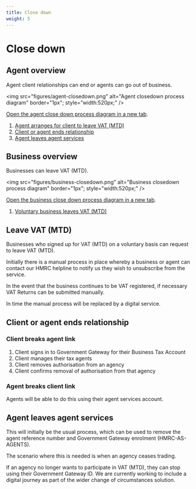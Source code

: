 ```yaml
---
title: Close down
weight: 5
---
```



# Close down

## Agent overview

Agent client relationships can end or agents can go out of business.

<img src="figures/agent-closedown.png"
alt="Agent closedown process diagram" border="1px"; style="width:520px;" />

<a href="figures/agent-closedown.png" target="blank">Open the agent close down process diagram in a new tab</a>.

1. [Agent arranges for client to leave VAT (MTD)](#leave-vat-mtd)
1. [Client or agent ends relationship](#client-or-agent-ends-relationship)
2. [Agent leaves agent services](#agent-leaves-agent-services)

## Business overview

Businesses can leave VAT (MTD).

<img src="figures/business-closedown.png"
alt="Business closedown process diagram" border="1px"; style="width:520px;" />

<a href="figures/business-closedown.png" target="blank">Open the business close down process diagram in a new tab</a>.

1. [Voluntary business leaves VAT (MTD)](#leave-vat-mtd)


## Leave VAT (MTD)

Businesses who signed up for VAT (MTD) on a voluntary basis can request to leave VAT (MTD).

Initially there is a manual process in place whereby a business or agent can contact our HMRC helpline to notify us they wish to unsubscribe from the service.

In the event that the business continues to be VAT registered, if necessary VAT Returns can
be submitted manually.

In time the manual process will be replaced by a digital service.

## Client or agent ends relationship

### Client breaks agent link

1. Client signs in to Government Gateway for their Business Tax Account
2. Client manages their tax agents 
3. Client removes authorisation from an agency
4. Client confirms removal of authorisation from that agency

### Agent breaks client link

Agents will be able to do this using their agent services account.


## Agent leaves agent services

This will initially be the usual process, which can be used to remove the agent reference number and Government Gateway enrolment (HMRC-AS-AGENTS).

The scenario where this is needed is when an agency ceases trading.

If an agency no longer wants to participate in VAT (MTD), they can stop using their Government Gateway ID. We are currently working to include a digital journey as part of the wider change of circumstances solution.



